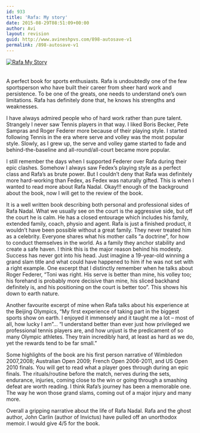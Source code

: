 ```yaml
---
id: 933
title: 'Rafa: My story'
date: 2015-08-29T08:51:09+00:00
author: Avi
layout: revision
guid: http://www.avineshpvs.com/898-autosave-v1
permalink: /898-autosave-v1
---
```

<a href="http://www.amazon.in/gp/product/0751547735/ref=as_li_tl?ie=UTF8&#038;camp=3626&#038;creative=24790&#038;creativeASIN=0751547735&#038;linkCode=as2&#038;tag=httpavineshco-21&#038;linkId=NXZMKATXQI6F6RW7" target="_blank"><img src="https://i0.wp.com/www.avineshpvs.com/wp-content/uploads/2015/07/Rafa-My-Story.jpg?resize=255%2C400" alt="Rafa My Story" class="aligncenter size-medium wp-image-908" data-recalc-dims="1" /></a>  
</br>  
A perfect book for sports enthusiasts. Rafa is undoubtedly one of the few sportsperson who have built their career from sheer hard work and persistence. To be one of the greats, one needs to understand one’s own limitations. Rafa has definitely done that, he knows his strengths and weaknesses.  
<!--more-->

  
I have always admired people who of hard work rather than pure talent. Strangely I never saw Tennis players in that way. I liked Boris Becker, Pete Sampras and Roger Federer more because of their playing style. I started following Tennis in the era where serve and volley was the most popular style. Slowly, as I grew up, the serve and volley game started to fade and behind-the-baseline and all-round/all-court became more popular.

I still remember the days when I supported Federer over Rafa during their epic clashes. Somehow I always saw Fedex’s playing style as a perfect class and Rafa’s as brute power. But I couldn&#8217;t deny that Rafa was definitely more hard-working than Fedex, as Fedex was naturally gifted. This is when I wanted to read more about Rafa Nadal. Okay!!! enough of the background about the book, now I will get to the review of the book.

It is a well written book describing both personal and professional sides of Rafa Nadal. What we usually see on the court is the aggressive side, but off the court he is calm. He has a closed entourage which includes his family, extended family, coach, physio and agent. Rafa is just a finished product, it wouldn&#8217;t have been possible without a great family. They never treated him as a celebrity. Everyone shares what his mother calls “a doctrine”, for how to conduct themselves in the world. As a family they anchor stability and create a safe haven. I think this is the major reason behind his modesty. Success has never got into his head. Just imagine a 19-year-old winning a grand slam title and what could have happened to him if he was not set with a right example. One excerpt that I distinctly remember when he talks about Roger Federer, “Toni was right. His serve is better than mine, his volley too; his forehand is probably more decisive than mine, his sliced backhand definitely is, and his positioning on the court is better too”. This shows his down to earth nature.

Another favourite excerpt of mine when Rafa talks about his experience at the Beijing Olympics, “My first experience of taking part in the biggest sports show on earth. I enjoyed it immensely and it taught me a lot &#8211; most of all, how lucky I am”… “I understand better than ever just how privileged we professional tennis players are, and how unjust is the predicament of so many Olympic athletes. They train incredibly hard, at least as hard as we do, yet the rewards tend to be far small.&#8221;

Some highlights of the book are his first person narrative of Wimbledon 2007,2008; Australian Open 2009; French Open 2006-2011, and US Open 2010 finals. You will get to read what a player goes through during an epic finals. The rituals/routine before the match, nerves during the sets, endurance, injuries, coming close to the win or going through a smashing defeat are worth reading. I think Rafa&#8217;s journey has been a memorable one. The way he won those grand slams, coming out of a major injury and many more.

Overall a gripping narrative about the life of Rafa Nadal. Rafa and the ghost author, John Carlin (author of Invictus) have pulled off an unorthodox memoir. I would give 4/5 for the book.